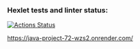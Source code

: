 ### Hexlet tests and linter status:
[![Actions Status](https://github.com/HBirdman/java-project-72/actions/workflows/hexlet-check.yml/badge.svg)](https://github.com/HBirdman/java-project-72/actions)

https://java-project-72-wzs2.onrender.com/